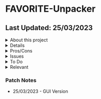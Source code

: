 # FAVORITE-Unpacker
Last Updated: 25/03/2023
----
<details>
<summary>About this project</summary>

An update for [fvp-tools](https://github.com/vn-tools/fvp-tools)'s script (de)compiler. Tested on IroSekai only for now.

Proper teams do proper translations nowadays, but some kamigames may never be translated. This is an update for those who are impatient (me) when it comes to release/announcement dates for certain translations. Passing a script into a machine translation will obviously not net the best results but many MTL readers (namely LN/WN readers) live by these words:

[_Using machine translation cultivates a superior form of reading where you constantly have to use your imagination while thinking about multiple possibilites of meaning and developing a high contextual awareness, questioning every word and seeing every sentence as multiple possible sentences, composing your own story simultaneously to fill in the gaps and calculating uncertainties while contemplating the nature of ambiguity. Readers of Japanese just passively access memorised and thus already stagnant data, while MTL readers actively engage with the text on a much more fundamental level, being intellectually more in tune with the writer's intention and the truth of the text._](https://www.reddit.com/r/visualnovels/comments/ka23le/reading_machine_translations_is_highly/)

Some degree of Japanese is suggested in order to identify and ignore discrepencies in translation to minimize confusion.

</details>

<details>
<summary>Details</summary>

There are two main files:

## HCB.py
Uplifted version of [fvp-tools](https://github.com/vn-tools/fvp-tools). This updates fvp-tools to support IroSekai, namely with opcodes that have an empty correlation - from the first ~2000 lines of gameplay, no issues have been found so far. May work with other games, most likely with ones older than non-HD iroseka.

**How to use it**:
Read [fvp-tools](https://github.com/vn-tools/fvp-tools) for a more detailed explanation as the commands remain relatively the same.

## ScriptConversion.py
Run this file to open up a GUI that asks for an input text and an output file to save it to. Pass in the input_strings file generated from HCB.py.
Running this program does not use DeepL's api key (free or paid) so connection will begin throttling after about 1000 lines. Use a VPN to bypass limit for another ~1000 words before throttling. Obviously very inefficient.

</details>

<details>
<summary>Pros/Cons</summary>

### Pros:
- Actually works
- Works with "most" files (UTF-8 encoded, no "\xe9" characters please)
- Shows current line being translated

### Cons:
- Slow
- Unreliable (Throttling)
- Lack of functionality (Names like "Shinku" is more often than not translated to "crimson" and needs to be modified manually)

</details>

<details>
<summary>Issues</summary>

### Issues
- Limit of 255 characters per line
- Only certain lines can be read due to encoding ("Bon Appétit" throws error)
- Opcode unreadability for other non-iroseka programs

</details>

<details>
<summary>To Do</summary>

### To Do
- Add scroll when lines are overflown
- Dark mode
- Name whitelist (So Shinku != Crimson)
- Add VPN switching support
- Copy original .txt to a local folder
- Add different translation options
    - Extension: Add DeepL Free/Pro API key integration (maybe once Australia becomes a country that can use it T_T)
- Resolve issues

### Much Later To Dos
- Home screen
- Reverse engineer other developer script files (or find some online)
- Settings tab
- Multithreading

</details>

<details>
<summary>Relevant</summary>

![image](https://user-images.githubusercontent.com/82582439/227708880-5b3b913a-2762-4e5a-9e1e-c78bc1d7beca.png)
![image](https://user-images.githubusercontent.com/82582439/227709101-c9797053-c688-45ff-bd9b-d5e37c866620.png)

</details>

### Patch Notes

* 25/03/2023 - GUI Version
